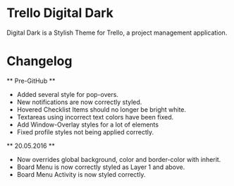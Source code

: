 # Trello Digital Dark
Digital Dark is a Stylish Theme for Trello, a project management application.

# Changelog

** Pre-GitHub **

* Added several style for pop-overs.
* New notifications are now correctly styled.
* Hovered Checklist Items should no longer be bright white.
* Textareas using incorrect text colors have been fixed.
* Add Window-Overlay styles for a lot of elements
* Fixed profile styles not being applied correctly.

** 20.05.2016 **

* Now overrides global background, color and border-color with inherit.
* Board Menu is now correctly styled as Layer 1 and above.
* Board Menu Activity is now styled correctly.